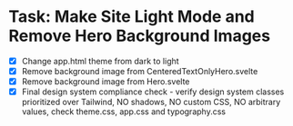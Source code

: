 # Task: Make Site Light Mode and Remove Hero Background Images

- [x] Change app.html theme from dark to light
- [x] Remove background image from CenteredTextOnlyHero.svelte
- [x] Remove background image from Hero.svelte  
- [x] Final design system compliance check - verify design system classes prioritized over Tailwind, NO shadows, NO custom CSS, NO arbitrary values, check theme.css, app.css and typography.css
